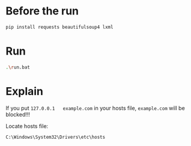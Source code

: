 # Before the run
```bash
pip install requests beautifulsoup4 lxml
```
# Run
```bash
.\run.bat
```
# Explain
If you put `127.0.0.1   example.com` in your hosts file, `example.com` will be blocked!!!

Locate hosts file: 
```
C:\Windows\System32\Drivers\etc\hosts
```
